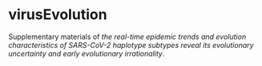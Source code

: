 # virusEvolution
Supplementary materials of *the real-time epidemic trends and evolution characteristics of SARS-CoV-2 haplotype subtypes reveal its evolutionary uncertainty and early evolutionary irrationality*.
